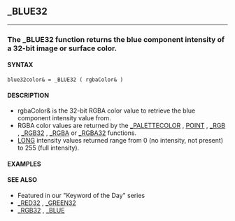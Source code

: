 ## _BLUE32
---

### The _BLUE32 function returns the blue component intensity of a 32-bit image or surface color.

#### SYNTAX

`blue32color& = _BLUE32 ( rgbaColor& )`

#### DESCRIPTION
* rgbaColor& is the 32-bit RGBA color value to retrieve the blue component intensity value from.
* RGBA color values are returned by the [_PALETTECOLOR](./_PALETTECOLOR.md) , [POINT](./POINT.md) , [_RGB](./_RGB.md) , [_RGB32](./_RGB32.md) , [_RGBA](./_RGBA.md) or [_RGBA32](./_RGBA32.md) functions.
* [LONG](./LONG.md) intensity values returned range from 0 (no intensity, not present) to 255 (full intensity).


#### EXAMPLES


#### SEE ALSO
* Featured in our "Keyword of the Day" series
* [_RED32](./_RED32.md) , [_GREEN32](./_GREEN32.md)
* [_RGB32](./_RGB32.md) , [_BLUE](./_BLUE.md)
